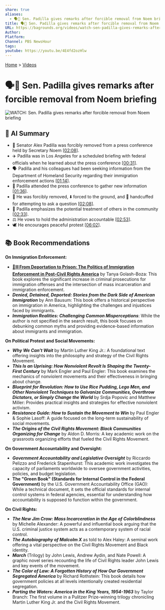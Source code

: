 ```yaml
---
share: true
aliases:
  - 🗣️🚪 Sen. Padilla gives remarks after forcible removal from Noem briefing
title: 🗣️🚪 Sen. Padilla gives remarks after forcible removal from Noem briefing
URL: https://bagrounds.org/videos/watch-sen-padilla-gives-remarks-after-forcible-removal-from-noem-briefing
Author: 
Platform: 
Channel: PBS NewsHour
tags: 
youtube: https://youtu.be/4E4fd2ozHlw
---
```

[Home](../index.md) > [Videos](./index.md)  
# 🗣️🚪 Sen. Padilla gives remarks after forcible removal from Noem briefing  
![WATCH: Sen. Padilla gives remarks after forcible removal from Noem briefing](https://youtu.be/4E4fd2ozHlw)  
  
## 🤖 AI Summary  
  
* 📢 Senator Alex Padilla was forcibly removed from a press conference held by Secretary Noem \[[02:08](http://www.youtube.com/watch?v=4E4fd2ozHlw&t=128)\].  
* ✈️ Padilla was in Los Angeles for a scheduled briefing with federal officials when he learned about the press conference \[[00:31](http://www.youtube.com/watch?v=4E4fd2ozHlw&t=31)\].  
* 🗣️ Padilla and his colleagues had been seeking information from the Department of Homeland Security regarding their immigration enforcement actions \[[01:14](http://www.youtube.com/watch?v=4E4fd2ozHlw&t=74)\].  
* 📰 Padilla attended the press conference to gather new information \[[01:36](http://www.youtube.com/watch?v=4E4fd2ozHlw&t=96)\].  
* 👮 He was forcibly removed, ⬇️ forced to the ground, and 🔗 handcuffed for attempting to ask a question \[[02:08](http://www.youtube.com/watch?v=4E4fd2ozHlw&t=128)\].  
* 🤔 Padilla emphasizes the potential treatment of others in the community \[[02:33](http://www.youtube.com/watch?v=4E4fd2ozHlw&t=153)\].  
* ⚖️ He vows to hold the administration accountable \[[02:53](http://www.youtube.com/watch?v=4E4fd2ozHlw&t=173)\].  
* 🕊️ He encourages peaceful protest \[[06:02](http://www.youtube.com/watch?v=4E4fd2ozHlw&t=362)\].  
  
## 📚 Book Recommendations  
  
**On Immigration Enforcement:**  
  
* **[🛂⛓️ From Deportation to Prison: The Politics of Immigration Enforcement in Post-Civil Rights America](../books/from-deportation-to-prison-the-politics-of-immigration-enforcement-in-post-civil-rights-america.md)** by Tanya Golash-Boza: This book explores the significant increase in criminal prosecutions for immigration offenses and the intersection of mass incarceration and immigration enforcement.  
* ***Denied, Detained, Deported: Stories from the Dark Side of American Immigration*** by Ann Bausum: This book offers a historical perspective on immigration in America, highlighting the challenges and injustices faced by immigrants.  
* ***Immigration Realities: Challenging Common Misperceptions***: While the author is not specified in the search result, this book focuses on debunking common myths and providing evidence-based information about immigrants and immigration.  
  
**On Political Protest and Social Movements:**  
  
* ***Why We Can't Wait*** by Martin Luther King Jr.: A foundational text offering insights into the philosophy and strategy of the Civil Rights Movement.  
* ***This Is an Uprising: How Nonviolent Revolt Is Shaping the Twenty-First Century*** by Mark Engler and Paul Engler: This book examines the mechanics of nonviolent movements and their effectiveness in bringing about change.  
* ***Blueprint for Revolution: How to Use Rice Pudding, Lego Men, and Other Nonviolent Techniques to Galvanize Communities, Overthrow Dictators, or Simply Change the World*** by Srdja Popovic and Matthew Miller: Provides practical insights and strategies for effective nonviolent activism.  
* ***Resistance Guide: How to Sustain the Movement to Win*** by Paul Engler & Sophie Lasoff: A guide focused on the long-term sustainability of social movements.  
* ***The Origins of the Civil Rights Movement: Black Communities Organizing for Change*** by Aldon D. Morris: A key academic work on the grassroots organizing efforts that fueled the Civil Rights Movement.  
  
**On Government Accountability and Oversight:**  
  
* ***Government Accountability and Legislative Oversight*** by Riccardo Pelizzo and Frederick Stapenhurst: This academic work investigates the capacity of parliaments worldwide to oversee government activities, policies, and budget legislation.  
* **The "Green Book" (Standards for Internal Control in the Federal Government)** by the U.S. Government Accountability Office (GAO): While a technical document, it sets the official standards for internal control systems in federal agencies, essential for understanding how accountability is supposed to function within the government.  
  
**On Civil Rights:**  
  
* ***The New Jim Crow: Mass Incarceration in the Age of Colorblindness*** by Michelle Alexander: A powerful and influential book arguing that the U.S. criminal justice system acts as a contemporary system of racial control.  
* ***The Autobiography of Malcolm X*** as told to Alex Haley: A seminal work offering a vital perspective on the Civil Rights Movement and Black identity.  
* ***March*** (Trilogy) by John Lewis, Andrew Aydin, and Nate Powell: A graphic novel series recounting the life of Civil Rights leader John Lewis and key events of the movement.  
* ***The Color of Law: A Forgotten History of How Our Government Segregated America*** by Richard Rothstein: This book details how government policies at all levels intentionally created residential segregation.  
* ***Parting the Waters: America in the King Years, 1954-1963*** by Taylor Branch: The first volume in a Pulitzer Prize-winning trilogy chronicling Martin Luther King Jr. and the Civil Rights Movement.